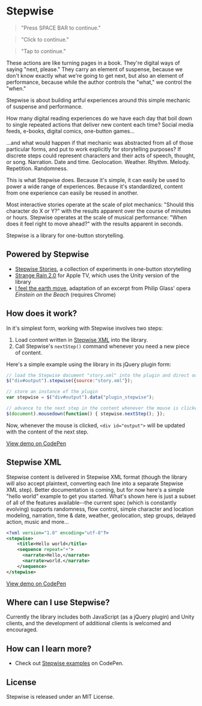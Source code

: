 # Stepwise
> "Press SPACE BAR to continue."

>"Click to continue."

>"Tap to continue."

These actions are like turning pages in a book. They're digital ways of saying "next, please." They carry an element of suspense, because we don't know exactly what we're going to get next, but also an element of performance, because while the author controls the "what," we control the "when."

Stepwise is about building artful experiences around this simple mechanic of suspense and performance.

How many digital reading experiences do we have each day that boil down to single repeated actions that deliver new content each time? Social media feeds, e-books, digital comics, one-button games...

...and what would happen if that mechanic was abstracted from all of those particular forms, and put to work explicitly for storytelling purposes? If discrete steps could represent characters and their acts of speech, thought, or song. Narration. Date and time. Geolocation. Weather. Rhythm. Melody. Repetition. Randomness.

This is what Stepwise does. Because it's simple, it can easily be used to power a wide range of experiences. Because it's standardized, content from one experience can easily be reused in another.

Most interactive stories operate at the scale of plot mechanics: "Should this character do X or Y?" with the results apparent over the course of minutes or hours. Stepwise operates at the scale of musical performance: "When does it feel right to move ahead?" with the results apparent in seconds.

Stepwise is a library for one-button storytelling.

## Powered by Stepwise
+ [Stepwise Stories](http://stepwisestories.com), a collection of experiments in one-button storytelling
+ [Strange Rain 2.0](http://opertoon.com/strange-rain/) for Apple TV, which uses the Unity version of the library
+ [I feel the earth move](http://erikloyer.com/einstein/), adaptation of an excerpt from Philip Glass' opera *Einstein on the Beach* (requires Chrome)


## How does it work?
In it's simplest form, working with Stepwise involves two steps:

1. Load content written in [Stepwise XML](#stepwise-xml) into the library.
2. Call Stepwise's `nextStep()` command whenever you need a new piece of content.

Here's a simple example using the library in its jQuery plugin form:

```javascript
// load the Stepwise document "story.xml" into the plugin and direct output to a div called "output"
$("div#output").stepwise({source:"story.xml"});

// store an instance of the plugin
var stepwise = $("div#output").data("plugin_stepwise");

// advance to the next step in the content whenever the mouse is clicked
$(document).mousedown(function() { stepwise.nextStep(); });
```

Now, whenever the mouse is clicked, `<div id="output">` will be updated with the content of the next step.

[View demo on CodePen](http://cdpn.io/XdxKMm)

## Stepwise XML
Stepwise content is delivered in Stepwise XML format (though the library will also accept plaintext, converting each line into a separate Stepwise XML step). Better documentation is coming, but for now here's a simple "hello world" example to get you started. What's shown here is just a subset of all of the features available--the current spec (which is constantly evolving) supports randomness, flow control, simple character and location modeling, narration, time & date, weather, geolocation, step groups, delayed action, music and more...

```xml
<?xml version="1.0" encoding="utf-8"?>
<stepwise>
	<title>Hello world</title>
    <sequence repeat="+">
      <narrate>Hello,</narrate>
      <narrate>world.</narrate>
    </sequence>
</stepwise>
```
[View demo on CodePen](http://codepen.io/eloyer/pen/KzBbMW)

## Where can I use Stepwise?
Currently the library includes both JavaScript (as a jQuery plugin) and Unity clients, and the development of additional clients is welcomed and encouraged.

## How can I learn more?
- Check out [Stepwise examples](http://codepen.io/eloyer/collections/popular/) on CodePen.

## License
Stepwise is released under an MIT License.
